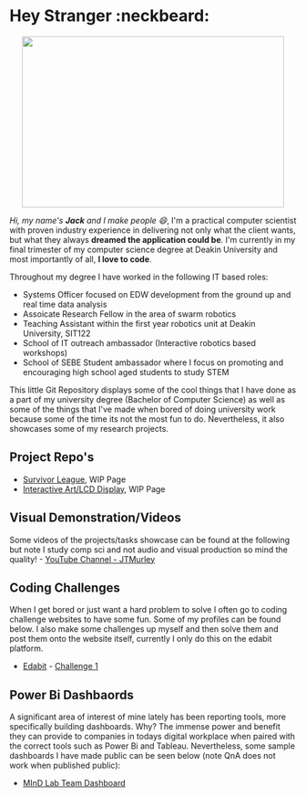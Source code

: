 # Hey Stranger :neckbeard:
<p align="center">
  <img width="460" height="300" src="https://media.giphy.com/media/47EtjlHYFREM5Rznaf/giphy.gif">
</p>

_Hi, my name's **Jack** and I make people :smile:_, I'm a practical computer scientist with proven industry experience in delivering not only what the client wants, but what they always **dreamed the application could be**. I'm currently in my final trimester of my computer science degree at Deakin University and most importantly of all, **I love to code**.

Throughout my degree I have worked in the following IT based roles:
- Systems Officer focused on EDW development from the ground up and real time data analysis
- Assoicate Research Fellow in the area of swarm robotics
- Teaching Assistant within the first year robotics unit at Deakin University, SIT122
- School of IT outreach ambassador (Interactive robotics based workshops)
- School of SEBE Student ambassador where I focus on promoting and encouraging high school aged students to study STEM

This little Git Repository displays some of the cool things that I have done as a part of my university degree (Bachelor of Computer Science) as well as some of the things that I've made when bored of doing university work because some of the time its not the most fun to do. Nevertheless, it also showcases some of my research projects.

## Project Repo's
- [Survivor League](https://github.com/JTMurley/SurvivorLeagueExeFiles), WIP Page
- [Interactive Art/LCD Display](https://github.com/JTMurley/Interactive-Art-), WIP Page

## Visual Demonstration/Videos
Some videos of the projects/tasks showcase can be found at the following but note I study comp sci and not audio and visual production so mind the quality! - [YouTube Channel - JTMurley](https://www.youtube.com/channel/UCrvA68VZDAWxJ2BbnZW891Q?view_as=subscriber)

## Coding Challenges
When I get bored or just want a hard problem to solve I often go to coding challenge websites to have some fun. Some of my profiles can be found below. I also make some challenges up myself and then solve them and post them onto the website itself, currently I only do this on the edabit platform.
- [Edabit](https://edabit.com/user/dqTMueDRX74bzpNex) - [Challenge 1](https://edabit.com/challenge/fY5y4WFdha4betoFz)

## Power Bi Dashbaords
A significant area of interest of mine lately has been reporting tools, more specifically building dashboards. Why? The immense power and benefit they can provide to companies in todays digital workplace when paired with the correct tools such as Power Bi and Tableau. Nevertheless, some sample dashboards I have made public can be seen below (note QnA does not work when published public):
- [MInD Lab Team Dashboard](https://app.powerbi.com/view?r=eyJrIjoiNDE0YzYwZDQtMDBjMy00MzcyLWFmYjAtMTcyMzdhYWQ5NTE1IiwidCI6IjcyMmVhMGJlLTNlMWMtNGIxMS1hZDZmLTk0MDFkNjg1NmUyNCJ9)

